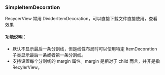 ### SimpleItemDecoration
RecycerView 常用 DividerItemDecoration，可以直接下载文件直接使用，查看效果
#### 功能说明：
- 默认不显示最后一条分割线，但是线性布局时可以使用特定 ItemDecoration 子类显示最后一条或者第一条分割线。
- 支持设置每个分割线的 margin 属性。margin 是相对于 child 而言，并非是指 RecylerView。
